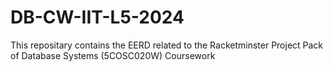 # DB-CW-IIT-L5-2024
This repositary contains the EERD related to the Racketminster Project Pack of Database Systems (5COSC020W) Coursework
